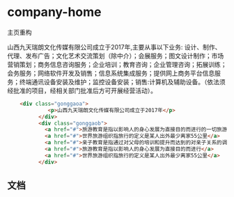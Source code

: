 # company-home

主页重构

山西九天瑞朗文化传媒有限公司成立于2017年,主要从事以下业务:
设计、制作、代理、发布广告；文化艺术交流策划（除中介）；会展服务；图文设计制作；市场营销策划；商务信息咨询服务；企业培训；教育咨询；企业管理咨询；拓展训练；会务服务；网络软件开发及销售；信息系统集成服务；提供网上商务平台信息服务；终端通讯设备安装及维护；监控设备安装；销售:计算机及辅助设备。（依法须经批准的项目，经相关部门批准后方可开展经营活动）。

``` html
    <div class="gonggaoa">
             <p>山西九天瑞朗文化传媒有限公司成立于2017年</p>
          </div>
          <div class="gonggaob">
            <a href="#">旅游教育是指以影响人的身心发展为直接目的而进行的一切旅游教育活动</a>
            <a href="#">世界旅游组织指旅行的定义是某人出外最少离家55公里</a>
            <a href="#">亲子教育是指通过对父母的培训和提升而达到的对亲子关系的调适</a>
            <a href="#">旅游教育是指以影响人的身心发展为直接目的而进行</a>
            <a href="#">世界旅游组织指旅行的定义是某人出外最少离家55公里</a>
          </div>
```

## 文档
